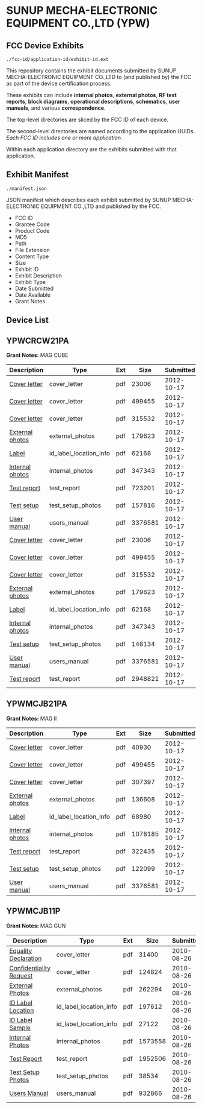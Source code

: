# SUNUP MECHA-ELECTRONIC EQUIPMENT CO.,LTD (YPW)
## FCC Device Exhibits

```
./fcc-id/application-id/exhibit-id.ext
```

This repository contains the exhibit documents submitted by SUNUP MECHA-ELECTRONIC EQUIPMENT CO.,LTD to (and published by) the FCC as part of the device certification process.

These exhibits can include **internal photos**, **external photos**, **RF test reports**, **block diagrams**, **operational descriptions**, **schematics**, **user manuals**, and various **correspondence**.

The top-level directories are sliced by the FCC ID of each device.

The second-level directories are named according to the application UUIDs. *Each FCC ID includes one or more application.*

Within each application directory are the exhibits submitted with that application. 

## Exhibit Manifest

```
./manifest.json
```

JSON manifest which describes each exhibit submitted by SUNUP MECHA-ELECTRONIC EQUIPMENT CO.,LTD and published by the FCC.

- FCC ID
- Grantee Code
- Product Code
- MD5
- Path
- File Extension
- Content Type
- Size
- Exhibit ID
- Exhibit Description
- Exhibit Type
- Date Submitted
- Date Available
- Grant Notes

## Device List
## YPWCRCW21PA
**Grant Notes:** MAG CUBE

| Description | Type | Ext | Size | Submitted | Available |
| ----------- | ---- | --- | ---- | --------- | --------- |
| [Cover letter](YPWCRCW21PA/d917d7cbb57d1e3562d6ffc455a087c2/1817143.pdf) | cover_letter | pdf | 23006 | 2012-10-17 | 2012-10-18 |
| [Cover letter](YPWCRCW21PA/d917d7cbb57d1e3562d6ffc455a087c2/1817144.pdf) | cover_letter | pdf | 499455 | 2012-10-17 | 2012-10-18 |
| [Cover letter](YPWCRCW21PA/d917d7cbb57d1e3562d6ffc455a087c2/1817145.pdf) | cover_letter | pdf | 315532 | 2012-10-17 | 2012-10-18 |
| [External photos](YPWCRCW21PA/d917d7cbb57d1e3562d6ffc455a087c2/1817146.pdf) | external_photos | pdf | 179623 | 2012-10-17 | 2012-10-18 |
| [Label](YPWCRCW21PA/d917d7cbb57d1e3562d6ffc455a087c2/1817147.pdf) | id_label_location_info | pdf | 62168 | 2012-10-17 | 2012-10-18 |
| [Internal photos](YPWCRCW21PA/d917d7cbb57d1e3562d6ffc455a087c2/1817148.pdf) | internal_photos | pdf | 347343 | 2012-10-17 | 2012-10-18 |
| [Test report](YPWCRCW21PA/d917d7cbb57d1e3562d6ffc455a087c2/1817151.pdf) | test_report | pdf | 723201 | 2012-10-17 | 2012-10-18 |
| [Test setup](YPWCRCW21PA/d917d7cbb57d1e3562d6ffc455a087c2/1817152.pdf) | test_setup_photos | pdf | 157816 | 2012-10-17 | 2012-10-18 |
| [User manual](YPWCRCW21PA/d917d7cbb57d1e3562d6ffc455a087c2/1817153.pdf) | users_manual | pdf | 3376581 | 2012-10-17 | 2012-10-18 |
| [Cover letter](YPWCRCW21PA/9f065adaf947017ebf8c022b4188383e/1817143.pdf) | cover_letter | pdf | 23006 | 2012-10-17 | 2012-10-18 |
| [Cover letter](YPWCRCW21PA/9f065adaf947017ebf8c022b4188383e/1817144.pdf) | cover_letter | pdf | 499455 | 2012-10-17 | 2012-10-18 |
| [Cover letter](YPWCRCW21PA/9f065adaf947017ebf8c022b4188383e/1817145.pdf) | cover_letter | pdf | 315532 | 2012-10-17 | 2012-10-18 |
| [External photos](YPWCRCW21PA/9f065adaf947017ebf8c022b4188383e/1817146.pdf) | external_photos | pdf | 179623 | 2012-10-17 | 2012-10-18 |
| [Label](YPWCRCW21PA/9f065adaf947017ebf8c022b4188383e/1817147.pdf) | id_label_location_info | pdf | 62168 | 2012-10-17 | 2012-10-18 |
| [Internal photos](YPWCRCW21PA/9f065adaf947017ebf8c022b4188383e/1817148.pdf) | internal_photos | pdf | 347343 | 2012-10-17 | 2012-10-18 |
| [Test setup](YPWCRCW21PA/9f065adaf947017ebf8c022b4188383e/1817195.pdf) | test_setup_photos | pdf | 148134 | 2012-10-17 | 2012-10-18 |
| [User manual](YPWCRCW21PA/9f065adaf947017ebf8c022b4188383e/1817153.pdf) | users_manual | pdf | 3376581 | 2012-10-17 | 2012-10-18 |
| [Test report](YPWCRCW21PA/9f065adaf947017ebf8c022b4188383e/1817194.pdf) | test_report | pdf | 2948821 | 2012-10-17 | 2012-10-18 |
## YPWMCJB21PA
**Grant Notes:** MAG &#8545;

| Description | Type | Ext | Size | Submitted | Available |
| ----------- | ---- | --- | ---- | --------- | --------- |
| [Cover letter](YPWMCJB21PA/70e9fae471266fb769043af20a44ca2d/1817213.pdf) | cover_letter | pdf | 40930 | 2012-10-17 | 2012-10-18 |
| [Cover letter](YPWMCJB21PA/70e9fae471266fb769043af20a44ca2d/1817144.pdf) | cover_letter | pdf | 499455 | 2012-10-17 | 2012-10-18 |
| [Cover letter](YPWMCJB21PA/70e9fae471266fb769043af20a44ca2d/1817215.pdf) | cover_letter | pdf | 307397 | 2012-10-17 | 2012-10-18 |
| [External photos](YPWMCJB21PA/70e9fae471266fb769043af20a44ca2d/1817216.pdf) | external_photos | pdf | 136608 | 2012-10-17 | 2012-10-18 |
| [Label](YPWMCJB21PA/70e9fae471266fb769043af20a44ca2d/1817217.pdf) | id_label_location_info | pdf | 68980 | 2012-10-17 | 2012-10-18 |
| [Internal photos](YPWMCJB21PA/70e9fae471266fb769043af20a44ca2d/1817218.pdf) | internal_photos | pdf | 1078185 | 2012-10-17 | 2012-10-18 |
| [Test report](YPWMCJB21PA/70e9fae471266fb769043af20a44ca2d/1817222.pdf) | test_report | pdf | 322435 | 2012-10-17 | 2012-10-18 |
| [Test setup](YPWMCJB21PA/70e9fae471266fb769043af20a44ca2d/1817223.pdf) | test_setup_photos | pdf | 122099 | 2012-10-17 | 2012-10-18 |
| [User manual](YPWMCJB21PA/70e9fae471266fb769043af20a44ca2d/1817153.pdf) | users_manual | pdf | 3376581 | 2012-10-17 | 2012-10-18 |
## YPWMCJB11P
**Grant Notes:** MAG GUN

| Description | Type | Ext | Size | Submitted | Available |
| ----------- | ---- | --- | ---- | --------- | --------- |
| [Equality Declaration](YPWMCJB11P/91e2d666dc5127aafac69797057f91da/1333421.pdf) | cover_letter | pdf | 31400 | 2010-08-26 | 2010-08-26 |
| [Confidentiality Request](YPWMCJB11P/91e2d666dc5127aafac69797057f91da/1333423.pdf) | cover_letter | pdf | 124824 | 2010-08-26 | 2010-08-26 |
| [External Photos](YPWMCJB11P/91e2d666dc5127aafac69797057f91da/1333422.pdf) | external_photos | pdf | 262294 | 2010-08-26 | 2010-08-26 |
| [ID Label Location](YPWMCJB11P/91e2d666dc5127aafac69797057f91da/1333425.pdf) | id_label_location_info | pdf | 197612 | 2010-08-26 | 2010-08-26 |
| [ID Label Sample](YPWMCJB11P/91e2d666dc5127aafac69797057f91da/1333426.pdf) | id_label_location_info | pdf | 27122 | 2010-08-26 | 2010-08-26 |
| [Internal Photos](YPWMCJB11P/91e2d666dc5127aafac69797057f91da/1333424.pdf) | internal_photos | pdf | 1573558 | 2010-08-26 | 2010-08-26 |
| [Test Report](YPWMCJB11P/91e2d666dc5127aafac69797057f91da/1333428.pdf) | test_report | pdf | 1952506 | 2010-08-26 | 2010-08-26 |
| [Test Setup Photos](YPWMCJB11P/91e2d666dc5127aafac69797057f91da/1333427.pdf) | test_setup_photos | pdf | 38534 | 2010-08-26 | 2010-08-26 |
| [Users Manual](YPWMCJB11P/91e2d666dc5127aafac69797057f91da/1333429.pdf) | users_manual | pdf | 932866 | 2010-08-26 | 2010-08-26 |
